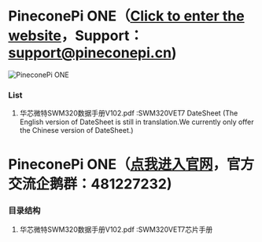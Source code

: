 # PineconePi ONE（[Click to enter the website](http://www.pineconepi.cn)，Support：support@pineconepi.cn)
![PineconePi ONE](https://github.com/pineconepi/PineconePi_ONE/raw/master/Image/PineconePiONE.png)


###  **List** 

1. 华芯微特SWM320数据手册V102.pdf :SWM320VET7 DateSheet (The English version of DateSheet is still in translation.We currently only offer the Chinese version of DateSheet.)



# PineconePi ONE（[点我进入官网](http://www.pineconepi.cn)，官方交流企鹅群：481227232)


###  **目录结构** 

1. 华芯微特SWM320数据手册V102.pdf :SWM320VET7芯片手册